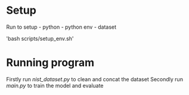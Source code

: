 # Setup
Run to setup
    - python
    - python env
    - dataset
    
'bash scripts/setup_env.sh'

# Running program
Firstly run *nist_dataset.py* to clean and concat the dataset
Secondly run *main.py* to train the model and evaluate